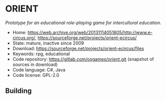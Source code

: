 # ORIENT

_Prototype for an educational role-playing game for intercultural education._

- Home: https://web.archive.org/web/20131114051805/http://www.e-circus.org/, https://sourceforge.net/projects/orient-ecircus/
- State: mature, inactive since 2009
- Download: https://sourceforge.net/projects/orient-ecircus/files
- Keywords: rpg, educational
- Code repository: https://gitlab.com/osgames/orient.git (snapshot of sources in download)
- Code language: C#, Java
- Code license: GPL-2.0

## Building

